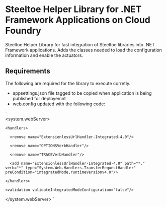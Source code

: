 # Steeltoe Helper Library for .NET Framework Applications on Cloud Foundry

Steeltoe Helper Library for fast integration of Steeltoe libraries into .NET Framework applications. Adds the classes needed to load the configuration information and enable the actuators. 

## Requirements
The following are required for the library to execute corretly.

- appsettings.json file tagged to be copied when application is being published for deployemnt
- web.config updated with the following code:

`  
  <system.webServer>

    <handlers>
    
      <remove name="ExtensionlessUrlHandler-Integrated-4.0"/>
      
      <remove name="OPTIONSVerbHandler"/>
      
      <remove name="TRACEVerbHandler"/>
      
      <add name="ExtensionlessUrlHandler-Integrated-4.0" path="*." verb="*" type="System.Web.Handlers.TransferRequestHandler" preCondition="integratedMode,runtimeVersionv4.0"/>
      
    </handlers>
    
    <validation validateIntegratedModeConfiguration="false"/>
    
  </system.webServer>
`
  
